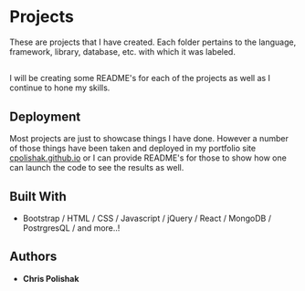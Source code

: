# Projects 

These are projects that I have created. Each folder pertains to the language, framework, library, database, etc. with which it was labeled. 
##
I will be creating some README's for each of the projects as well as I continue to hone my skills. 

## Deployment

Most projects are just to showcase things I have done. However a number of those things have been taken and deployed in my portfolio site [cpolishak.github.io](https://cpolishak.github.io/) or I can provide README's for those to show how one can launch the code to see the results as well.

## Built With

* Bootstrap / HTML / CSS / Javascript / jQuery / React / MongoDB / PostrgresQL / and more..!

## Authors

* **Chris Polishak**
